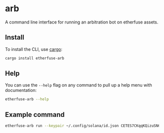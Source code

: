 # arb

A command line interface for running an arbitration bot on etherfuse assets.

## Install

To install the CLI, use [cargo](https://doc.rust-lang.org/cargo/getting-started/installation.html):

```sh
cargo install etherfuse-arb
```

## Help

You can use the `--help` flag on any command to pull up a help menu with documentation:

```sh
etherfuse-arb --help
```

## Example command

```sh
etherfuse-arb run --keypair ~/.config/solana/id.json CETES7CKqqKQizuSN6iWQwmTeFRjbJR6Vw2XRKfEDR8f
```
